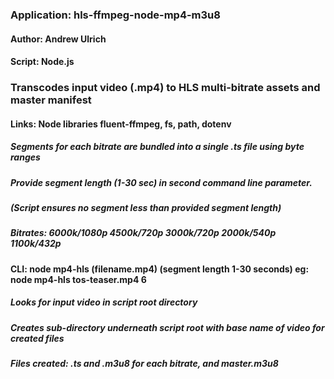 






### Application: hls-ffmpeg-node-mp4-m3u8 

#### Author: Andrew Ulrich 

#### Script: Node.js 

### Transcodes input video (.mp4) to HLS multi-bitrate assets and master manifest 

#### Links: Node libraries fluent-ffmpeg, fs, path, dotenv

##### Segments for each bitrate are bundled into a single .ts file using byte ranges

#####  Provide segment length (1-30 sec) in second command line parameter.

#####  (Script ensures no segment less than provided segment length)

##### Bitrates: 6000k/1080p  4500k/720p  3000k/720p  2000k/540p  1100k/432p

#### CLI:  node mp4-hls (filename.mp4) (segment length 1-30 seconds)   eg: node mp4-hls tos-teaser.mp4 6

##### Looks for input video in script root directory

##### Creates sub-directory underneath script root with base name of video for created files

##### Files created: .ts and .m3u8 for each bitrate, and master.m3u8



